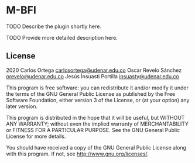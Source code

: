 # M-BFI #

TODO Describe the plugin shortly here.

TODO Provide more detailed description here.

## License ##

2020
Carlos Ortega <carlosortega@udenar.edu.co>
Oscar Revelo Sánchez <orevelo@udenar.edu.co>
Jesús Insuasti Portilla <insuasty@udenar.edu.co>

This program is free software: you can redistribute it and/or modify it under
the terms of the GNU General Public License as published by the Free Software
Foundation, either version 3 of the License, or (at your option) any later
version.

This program is distributed in the hope that it will be useful, but WITHOUT ANY
WARRANTY; without even the implied warranty of MERCHANTABILITY or FITNESS FOR A
PARTICULAR PURPOSE.  See the GNU General Public License for more details.

You should have received a copy of the GNU General Public License along with
this program.  If not, see <http://www.gnu.org/licenses/>.
